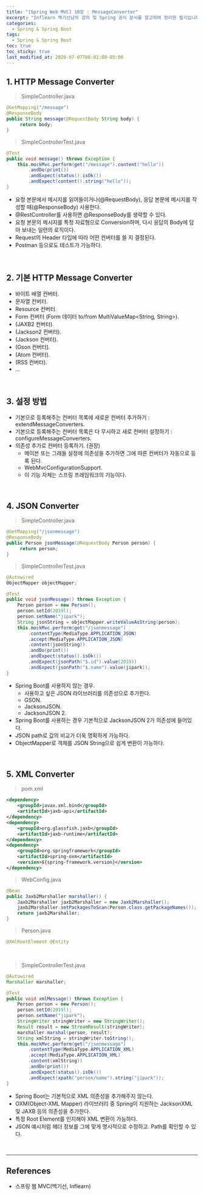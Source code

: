 ```yaml
---
title: "[Spring Web MVC] 10장 : MessageConverter"
excerpt: "Inflearn 백기선님의 강의 및 Spring 공식 문서를 참고하여 정리한 필기입니다."
categories:
  - Spring & Spring Boot
tags:
  - Spring & Spring Boot
toc: true
toc_sticky: true
last_modified_at: 2020-07-07T08:01:00-05:00
---
```


## 1. HTTP Message Converter

> SimpleController.java

```java
@GetMapping("/message")
@ResponseBody
public String message(@RequestBody String body) {
	 return body;
}
```

> SimpleControllerTest.java

```java
@Test
public void message() throws Exception {
	this.mockMvc.perform(get("/message").content("hello"))
		.andDo(print())
		.andExpect(status().isOk())
		.andExpect(content().string("hello"));
}
```

* 요청 본문에서 메시지를 읽어들이거나(@RequestBody), 응답 본문에 메시지를 작성할 때(@ResponseBody) 사용한다.
* @RestController를 사용하면 @ResponseBody를 생략할 수 있다.
* 요청 본문의 메시지를 특정 자료형으로 Conversion하며, 다시 응답의 Body에 담아 보내는 일련의 로직이다.
* Request의 Header 타입에 따라 어떤 컨버터를 쓸 지 결정된다.
* Postman 등으로도 테스트가 가능하다.

<br>

## 2. 기본 HTTP Message Converter

* 바이트 배열 컨버터.
* 문자열 컨버터.
* Resource 컨버터.
* Form 컨버터 (Form 데이터 to/from MultiValueMap<String, String>).
* (JAXB2 컨버터).
* (Jackson2 컨버터).
* (Jackson 컨버터).
* (Gson 컨버터).
* (Atom 컨버터).
* (RSS 컨버터).
* ...

<br>

## 3. 설정 방법

* 기본으로 등록해주는 컨버터 목록에 새로운 컨버터 추가하기 : extendMessageConverters.
* 기본으로 등록해주는 컨버터 목록은 다 무시하고 새로 컨버터 설정하기 : configureMessageConverters.
* 의존성 추가로 컨버터 등록하기. (권장)
	* 메이븐 또는 그래들 설정에 의존성을 추가하면 그에 따른 컨버터가 자동으로 등록 된다.
	* WebMvcConfigurationSupport.
	* 이 기능 자체는 스프링 프레임워크의 기능이다.

<br>

## 4. JSON Converter

> SimpleController.java

```java
@GetMapping("/jsonmessage")
@ResponseBody
public Person jsonMessage(@RequestBody Person person) {
	 return person;
}
```

> SimpleControllerTest.java

```java
@Autowired
ObjectMapper objectMapper;

@Test
public void jsonMessage() throws Exception {
	Person person = new Person();
	person.setId(2019l);
	person.setName("jipark");
	String jsonString = objectMapper.writeValueAsString(person);
	this.mockMvc.perform(get("/jsonmessage")
		.contentType(MediaType.APPLICATION_JSON)
		.accept(MediaType.APPLICATION_JSON)
		.content(jsonString))
		.andDo(print())
		.andExpect(status().isOk())
		.andExpect(jsonPath("$.id").value(2019))
		.andExpect(jsonPath("$.name").value(jipark));
}
```

* Spring Boot를 사용하지 않는 경우.
	* 사용하고 싶은 JSON 라이브러리를 의존성으로 추가한다.
	* GSON.
	* JacksonJSON.
	* JacksonJSON 2.
* Spring Boot를 사용하는 경우 기본적으로 JacksonJSON 2가 의존성에 들어있다.
* JSON path로 값의 비교가 더욱 명확하게 가능하다.
* ObjectMapper로 객체를 JSON String으로 쉽게 변환이 가능하다.

<br>

## 5. XML Converter

> pom.xml

```xml
<dependency>
	<groupId>javax.xml.bind</groupId>
	<artifactId>jaxb-api</artifactId>
</dependency>
<dependency>
	<groupId>org.glassfish.jaxb</groupId>
	<artifactId>jaxb-runtime</artifactId>
</dependency>
<dependency>
	<groupId>org.springframework</groupId>
	<artifactId>spring-oxm</artifactId>
	<version>${spring-framework.version}</version>
</dependency>
```

> WebConfig.java

```java
@Bean
public Jaxb2Marshaller marshaller() {
	Jaxb2Marshaller jaxb2Marshaller = new Jaxb2Marshaller();
	jaxb2Marshaller.setPackagesToScan(Person.class.getPackageNames());
	return jaxb2Marshaller;
}
```

> Person.java

```java
@XmlRootElement @Entity
```

<br>

> SimpleControllerTest.java

```java
@Autowired
Marshaller marshaller;

@Test
public void xmlMessage() throws Exception {
	Person person = new Person();
	person.setId(2019l);
	person.setName("jipark");
	StringWriter stringWriter = new StringWriter();
	Result result = new StreamResult(stringWriter);
	marshaller.marshal(person, result);
	String xmlString = stringWriter.toString();
	this.mockMvc.perform(get("/jsonmessage")
		.contentType(MediaType.APPLICATION_XML)
		.accept(MediaType.APPLICATION_XML)
		.content(xmlString))
		.andDo(print())
		.andExpect(status().isOk())
		.andExpect(xpath("person/name").string("jipark"));
}
```

* Spring Boot는 기본적으로 XML 의존성을 추가해주지 않는다.
* OXM(Object-XML Mapper) 라이브러리 중 Spring이 지원하는 JacksonXML 및 JAXB 등의 의존성을 추가한다.
* 특정 Root Element를 인지해야 XML 변환이 가능하다.
* JSON 예시처럼 헤더 정보를 그에 맞게 명시적으로 수정하고. Path를 확인할 수 있다.

<br>

---

## References

*	스프링 웹 MVC(백기선, Inflearn)
